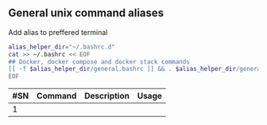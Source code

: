 ## General unix command aliases

Add alias to preffered terminal
```bash
alias_helper_dir="~/.bashrc.d"
cat >> ~/.bashrc << EOF
## Docker, docker compose and docker stack commands
[[ -f $alias_helper_dir/general.bashrc ]] && . $alias_helper_dir/general.bashrc
EOF
```

|      #SN     |  Command  | Description |    Usage   |
|--------------|-----------|-------------|------------|
| 1 | | | |
